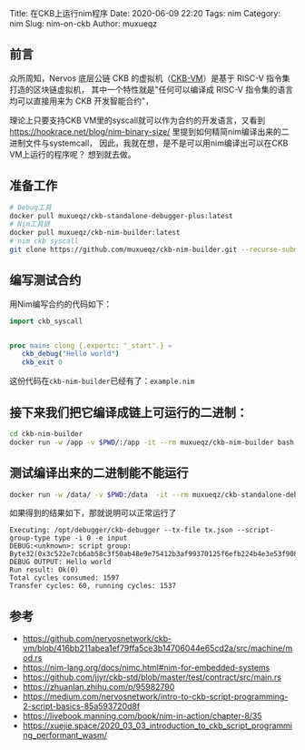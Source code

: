 Title: 在CKB上运行nim程序
Date: 2020-06-09 22:20
Tags: nim
Category: nim
Slug: nim-on-ckb
Author: muxueqz

## 前言
众所周知，Nervos 底层公链 CKB 的虚拟机（[CKB-VM](https://github.com/nervosnetwork/ckb-vm)）是基于 RISC-V 指令集打造的区块链虚拟机，
其中一个特性就是"任何可以编译成 RISC-V 指令集的语言均可以直接用来为 CKB 开发智能合约"，

理论上只要支持CKB VM里的syscall就可以作为合约的开发语言，又看到 https://hookrace.net/blog/nim-binary-size/ 里提到如何精简nim编译出来的二进制文件与systemcall，
因此，我就在想，是不是可以用nim编译出可以在CKB VM上运行的程序呢？
想到就去做。

## 准备工作
```bash
# Debug工具
docker pull muxueqz/ckb-standalone-debugger-plus:latest
# Nim工具链
docker pull muxueqz/ckb-nim-builder:latest
# nim ckb syscall
git clone https://github.com/muxueqz/ckb-nim-builder.git --recurse-submodules
```

## 编写测试合约

用Nim编写合约的代码如下：
```nim
import ckb_syscall


proc main: clong {.exportc: "_start".} =
   ckb_debug("Hello world")
   ckb_exit 0
```

这份代码在`ckb-nim-builder`已经有了：`example.nim`

## 接下来我们把它编译成链上可运行的二进制：
```bash
cd ckb-nim-builder
docker run -w /app -v $PWD/:/app -it --rm muxueqz/ckb-nim-builder bash -x /app/build.sh example.nim
```

## 测试编译出来的二进制能不能运行
```bash
docker run -w /data/ -v $PWD:/data  -it --rm muxueqz/ckb-standalone-debugger-plus:latest /data/example 0x10000000
```

如果得到的结果如下，那就说明可以正常运行了
```
Executing: /opt/debugger/ckb-debugger --tx-file tx.json --script-group-type type -i 0 -e input
DEBUG:<unknown>: script group: Byte32(0x3c522e7cb6ab58c3f50ab48e9e75412b3af99370125f6efb224b4e3e53f9085c) DEBUG OUTPUT: Hello world
Run result: Ok(0)
Total cycles consumed: 1597
Transfer cycles: 60, running cycles: 1537
```


## 参考
* https://github.com/nervosnetwork/ckb-vm/blob/416bb211abea1ef79ffa5ce3b14706044e65cd2a/src/machine/mod.rs
* https://nim-lang.org/docs/nimc.html#nim-for-embedded-systems
* https://github.com/jjyr/ckb-std/blob/master/test/contract/src/main.rs
* https://zhuanlan.zhihu.com/p/95982790
* https://medium.com/nervosnetwork/intro-to-ckb-script-programming-2-script-basics-85a593720d8f
* https://livebook.manning.com/book/nim-in-action/chapter-8/35
* https://xuejie.space/2020_03_03_introduction_to_ckb_script_programming_performant_wasm/
